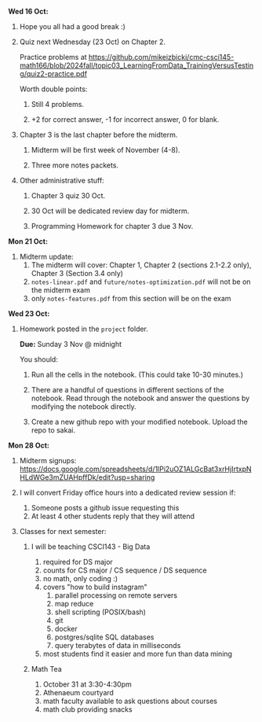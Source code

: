 **Wed 16 Oct:**

1. Hope you all had a good break :)

1. Quiz next Wednesday (23 Oct) on Chapter 2.

    Practice problems at <https://github.com/mikeizbicki/cmc-csci145-math166/blob/2024fall/topic03_LearningFromData_TrainingVersusTesting/quiz2-practice.pdf>

    Worth double points:

    1. Still 4 problems.

    1. +2 for correct answer, -1 for incorrect answer, 0 for blank.

1. Chapter 3 is the last chapter before the midterm.

    1. Midterm will be first week of November (4-8).

    1. Three more notes packets.

1. Other administrative stuff:

    1. Chapter 3 quiz 30 Oct.

    1. 30 Oct will be dedicated review day for midterm.

    1. Programming Homework for chapter 3 due 3 Nov.

**Mon 21 Oct:**

1. Midterm update:
    1. The midterm will cover: Chapter 1, Chapter 2 (sections 2.1-2.2 only), Chapter 3 (Section 3.4 only)
    1. `notes-linear.pdf` and `future/notes-optimization.pdf` will not be on the midterm exam
    1. only `notes-features.pdf` from this section will be on the exam

**Wed 23 Oct:**

1. Homework posted in the `project` folder.

    **Due:** Sunday 3 Nov @ midnight

    You should:

    1. Run all the cells in the notebook.
        (This could take 10-30 minutes.)

    1. There are a handful of questions in different sections of the notebook.
        Read through the notebook and answer the questions by modifying the notebook directly.

    1. Create a new github repo with your modified notebook.
        Upload the repo to sakai.

**Mon 28 Oct:**

1. Midterm signups: <https://docs.google.com/spreadsheets/d/1lPi2uOZ1ALGcBat3xrHjIrtxpNHLdWGe3mZUAHpffDk/edit?usp=sharing>
1. I will convert Friday office hours into a dedicated review session if:
    1. Someone posts a github issue requesting this
    1. At least 4 other students reply that they will attend
1. Classes for next semester:

    1. I will be teaching CSCI143 - Big Data

        1. required for DS major
        1. counts for CS major / CS sequence / DS sequence
        1. no math, only coding :)
        1. covers "how to build instagram"
            1. parallel processing on remote servers
            1. map reduce
            1. shell scripting (POSIX/bash)
            1. git
            1. docker
            1. postgres/sqlite SQL databases
            1. query terabytes of data in milliseconds
        1. most students find it easier and more fun than data mining

    1. Math Tea
        1. October 31 at 3:30-4:30pm
        1. Athenaeum courtyard
        1. math faculty available to ask questions about courses
        1. math club providing snacks
